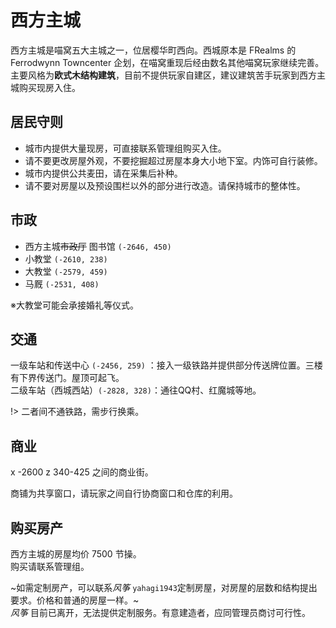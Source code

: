 # 西方主城

西方主城是喵窝五大主城之一，位居樱华町西向。西城原本是 FRealms 的 Ferrodwynn Towncenter 企划，在喵窝重现后经由数名其他喵窝玩家继续完善。主要风格为**欧式木结构建筑**，目前不提供玩家自建区，建议建筑苦手玩家到西方主城购买现房入住。

## 居民守则

-   城市内提供大量现房，可直接联系管理组购买入住。
-   请不要更改房屋外观，不要挖掘超过房屋本身大小地下室。内饰可自行装修。
-   城市内提供公共麦田，请在采集后补种。
-   请不要对房屋以及预设围栏以外的部分进行改造。请保持城市的整体性。
    
## 市政

- 西方主城~~市政厅~~ 图书馆 `(-2646, 450)`  
- 小教堂  `(-2610, 238)`  
- 大教堂  `(-2579, 459)`  
- 马厩  `(-2531, 408)`

※大教堂可能会承接婚礼等仪式。

## 交通

一级车站和传送中心 `(-2456, 259)` ：接入一级铁路并提供部分传送牌位置。三楼有下界传送门。屋顶可起飞。  
二级车站（西城西站）`(-2828, 328)`：通往QQ村、红魔城等地。

!> 二者间不通铁路，需步行换乘。

## 商业

x -2600 z 340-425 之间的商业街。

商铺为共享窗口，请玩家之间自行协商窗口和仓库的利用。

## 购买房产

西方主城的房屋均价 7500 节操。  
购买请联系管理组。

~如需定制房产，可以联系*风筝*  `yahagi1943`定制房屋，对房屋的层数和结构提出要求。价格和普通的房屋一样。~  
*风筝* 目前已离开，无法提供定制服务。有意建造者，应同管理员商讨可行性。
